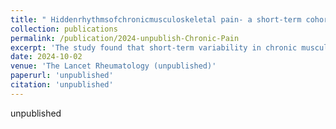 ```yaml
---
title: " Hiddenrhythmsofchronicmusculoskeletal pain‑ a short‑term cohort study"
collection: publications
permalink: /publication/2024-unpublish-Chronic-Pain
excerpt: 'The study found that short-term variability in chronic musculoskeletal pain is stable, clinically relevant, and may inform personalized pain management.'
date: 2024-10-02
venue: 'The Lancet Rheumatology (unpublished)'
paperurl: 'unpublished'
citation: 'unpublished'
---
```

unpublished